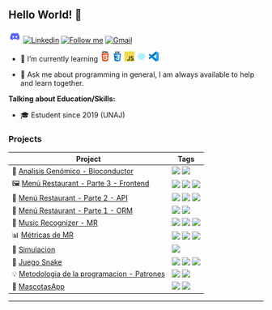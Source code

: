 ## Hello World! 👋

<!--
**veroyols/veroyols** is a ✨ _special_ ✨ repository because its `README.md` (this file) appears on your GitHub profile.

Here are some ideas to get you started:

- 🔭 I’m currently working on ...
- 🌱 I’m currently learning ...
- 👯 I’m looking to collaborate on ...
- 🤔 I’m looking for help with ...
- 💬 Ask me about ...
- 📫 How to reach me: ...
- 😄 Pronouns: ...
- ⚡ Fun fact: ...
-->
[<img height="25" src="https://raw.githubusercontent.com/github/explore/80688e429a7d4ef2fca1e82350fe8e3517d3494d/topics/discord/discord.png">](https://discord.com/veroyols) 
[![Linkedin](https://img.shields.io/badge/-LinkedIn-blue?style=flat&logo=Linkedin&logoColor=white)](https://www.linkedin.com/in/veroyols/)
[<img src="https://img.shields.io/github/followers/veroyols?label=follow&style=social" height="22" title="Follow me" />](https://github.com/veroyols) 
[![Gmail](https://img.shields.io/badge/-Gmail-c14438?style=flat&logo=Gmail&logoColor=white)](mailto:vero.scholz@gmail.com)

- 🌱 I’m currently learning 
<code><img height="20" src="https://raw.githubusercontent.com/github/explore/80688e429a7d4ef2fca1e82350fe8e3517d3494d/topics/html/html.png"></code>
<code><img height="20" src="https://raw.githubusercontent.com/github/explore/80688e429a7d4ef2fca1e82350fe8e3517d3494d/topics/css/css.png"></code>
<code><img height="20" src="https://raw.githubusercontent.com/github/explore/80688e429a7d4ef2fca1e82350fe8e3517d3494d/topics/javascript/javascript.png"></code>
<code><img height="20" src="https://raw.githubusercontent.com/github/explore/80688e429a7d4ef2fca1e82350fe8e3517d3494d/topics/react/react.png"></code>
<code><img height="20" src="https://raw.githubusercontent.com/github/explore/80688e429a7d4ef2fca1e82350fe8e3517d3494d/topics/visual-studio-code/visual-studio-code.png"></code>

- 💬 Ask me about programming in general, I am always available to help and learn together.

**Talking about Education/Skills:**

- 🎓 Estudent since 2019 (UNAJ)
### Projects

| Project                            | Tags  |
| ----------------------------------- | ----- |
| 🧬 [Analisis Genómico - Bioconductor](https://github.com/veroyols/bioconductor) | <img src="https://img.shields.io/badge/Docker-blue"> <img src="https://img.shields.io/badge/R-green"> |
| 🖼️ [Menú Restaurant - Parte 3 - Frontend](https://veroyols.github.io/TP3_restaurant/) | <img src="https://img.shields.io/badge/HTML-blue"> <img src="https://img.shields.io/badge/CSS-red"> <img src="https://img.shields.io/badge/JS-yellow"> |
| 🚀 [Menú Restaurant - Parte 2 - API](https://github.com/veroyols/api_restaurant) | <img src="https://img.shields.io/badge/.NET-blue"> <img src="https://img.shields.io/badge/C%23-green"> <img src="https://img.shields.io/badge/SQLServer-red"> |
| 🚧 [Menú Restaurant - Parte 1 - ORM](https://github.com/veroyols/TP1-ORM-Scholz_Veronica) | <img src="https://img.shields.io/badge/Entity_Framework_Core-blue"> <img src="https://img.shields.io/badge/C%23-yellow"> |
| 🎯 [Music Recognizer - MR](https://github.com/veroyols/music-recognizer) | <img src="https://img.shields.io/badge/React_Native-blue"> <img src="https://img.shields.io/badge/JavaScript-yellow"> <img src="https://img.shields.io/badge/ACRCloud-green"> |
| 📊 [Métricas de MR](https://github.com/veroyols/metricas) | <img src="https://img.shields.io/badge/Python-blue"> <img src="https://img.shields.io/badge/Requests-orange"> <img src="https://img.shields.io/badge/JSON-green"> |
| 🏥 [Simulacion](https://github.com/veroyols/netlogo) | <img src="https://img.shields.io/badge/NetLogo-orange"> |
| 🐍 [Juego Snake](https://github.com/veroyols/snake) | <img src="https://img.shields.io/badge/HTML-blue"> <img src="https://img.shields.io/badge/CSS-red"> <img src="https://img.shields.io/badge/JS-yellow"> |
| 💡 [Metodologia de la programacion - Patrones](https://github.com/veroyols/I3007_patrones_de_disenio)| <img src="https://img.shields.io/badge/.NET-blue"> <img src="https://img.shields.io/badge/C%23-green"> |
| 🐾 [MascotasApp](https://github.com/margaritaEnterprise/MascotasApp) | <img src="https://img.shields.io/badge/Android Studio-green"> <img src="https://img.shields.io/badge/Java-red">|
----
